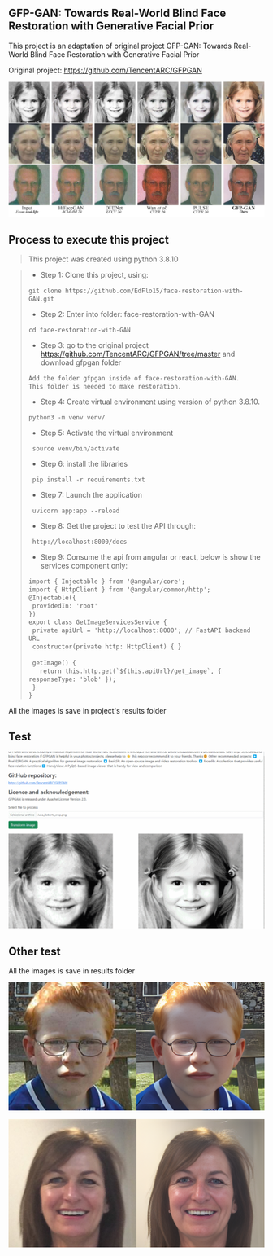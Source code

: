 ##  GFP-GAN: Towards Real-World Blind Face Restoration with Generative Facial Prior


This project is an adaptation of original project GFP-GAN: Towards Real-World Blind Face Restoration with Generative Facial Prior

Original project:
https://github.com/TencentARC/GFPGAN


![image.png](img/restoration_image.jpg)


## Process to execute this project

> This project was created using python 3.8.10

> - Step 1: Clone this project, using: 
>```
> git clone https://github.com/EdFlo15/face-restoration-with-GAN.git
>```
> - Step 2: Enter into folder: face-restoration-with-GAN
>```
> cd face-restoration-with-GAN
>```
> - Step 3: go to the original project https://github.com/TencentARC/GFPGAN/tree/master and download gfpgan folder
>```
>Add the folder gfpgan inside of face-restoration-with-GAN. 
>This folder is needed to make restoration.
>```
>- Step 4: Create virtual environment using version of python 3.8.10.
>```
> python3 -m venv venv/
>```
>- Step 5: Activate the virtual environment
>```
>  source venv/bin/activate
>```
>- Step 6: install the libraries
>```
>  pip install -r requirements.txt
>```
>- Step 7: Launch the application
>```
>  uvicorn app:app --reload
>```
>- Step 8: Get the project to test the API through:
>```
>  http://localhost:8000/docs
>```
>- Step 9: Consume the api from angular or react, below is show the services component only:
>```
>import { Injectable } from '@angular/core';
>import { HttpClient } from '@angular/common/http';
>@Injectable({
>  providedIn: 'root'
>})
>export class GetImageServicesService {
>  private apiUrl = 'http://localhost:8000'; // FastAPI backend URL
>  constructor(private http: HttpClient) { }
>
>  getImage() {
>    return this.http.get(`${this.apiUrl}/get_image`, { responseType: 'blob' });
>  }
>}

All the images is save in project's results folder


## Test


![Alt Text](img/gif.gif)


## Other test

All the images is save in results folder

![image.png](img/young-ed-sheeran_00.png)

![image.png](img/image3_00.png)
